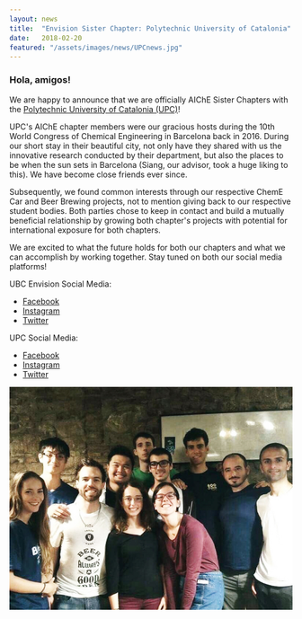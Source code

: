 ```yaml
---
layout: news
title:  "Envision Sister Chapter: Polytechnic University of Catalonia"
date:   2018-02-20
featured: "/assets/images/news/UPCnews.jpg"
---
```

### Hola, amigos!
We are happy to announce that we are officially AIChE Sister Chapters with the [Polytechnic University of Catalonia (UPC)](https://bcn-aiche.upc.edu/en/about-us "UPC AIChE Student Chapter")! 

UPC's AIChE chapter members were our gracious hosts during the 10th World Congress of Chemical Engineering in Barcelona back in 2016. During our short stay in their beautiful city, not only have they shared with us the innovative research conducted by their department, but also the places to be when the sun sets in Barcelona (Siang, our advisor, took a huge liking to this). We have become close friends ever since. 

Subsequently, we found common interests through our respective ChemE Car and Beer Brewing projects, not to mention giving back to our respective student bodies. Both parties chose to keep in contact and build a mutually beneficial relationship by growing both chapter's projects with potential for international exposure for both chapters.

We are excited to what the future holds for both our chapters and what we can accomplish by working together. Stay tuned on both our social media platforms!

UBC Envision Social Media:
- [Facebook](https://www.facebook.com/ubcenvision/)
- [Instagram](https://www.instagram.com/ubcenvision/)
- [Twitter](https://twitter.com/envisionubc?lang=en)

UPC Social Media:
- [Facebook](https://www.facebook.com/UpcAiche/?ref=br_rs)
- [Instagram](https://www.instagram.com/upcaiche/)
- [Twitter](https://twitter.com/UpcAiche)


![Alt Text](/assets/images/news/UPCnews.jpg)
